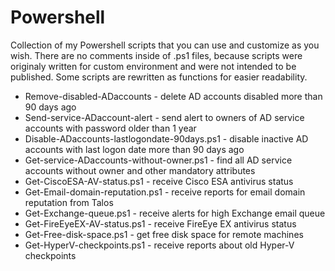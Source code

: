 # Powershell
Collection of my Powershell scripts that you can use and customize as you wish. There are no comments inside of .ps1 files, because scripts were originaly written for custom environment and were not intended to be published. Some scripts are rewritten as functions for easier readability. 

* Remove-disabled-ADaccounts - delete AD accounts disabled more than 90 days ago
* Send-service-ADaccount-alert - send alert to owners of AD service accounts with password older than 1 year
* Disable-ADaccounts-lastlogondate-90days.ps1 - disable inactive AD accounts with last logon date more than 90 days ago
* Get-service-ADaccounts-without-owner.ps1 - find all AD service accounts without owner and other mandatory attributes
* Get-CiscoESA-AV-status.ps1 - receive Cisco ESA antivirus status
* Get-Email-domain-reputation.ps1 - receive reports for email domain reputation from Talos
* Get-Exchange-queue.ps1 - receive alerts for high Exchange email queue
* Get-FireEyeEX-AV-status.ps1 - receive FireEye EX antivirus status
* Get-Free-disk-space.ps1 - get free disk space for remote machines
* Get-HyperV-checkpoints.ps1 - receive reports about old Hyper-V checkpoints
